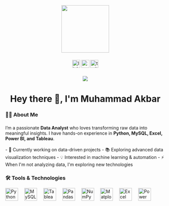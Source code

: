 <div align="center">
  <img height="150" src="https://media.giphy.com/media/M9gbBd9nbDrOTu1Mqx/giphy.gif" />
</div>

###

<div align="center">
  <img src="https://img.shields.io/static/v1?message=LinkedIn&logo=linkedin&label=&color=0077B5&logoColor=white&labelColor=&style=for-the-badge" height="25" alt="linkedin logo" />
  <img src="https://img.shields.io/static/v1?message=Youtube&logo=youtube&label=&color=FF0000&logoColor=white&labelColor=&style=for-the-badge" height="25" alt="youtube logo" />
  <img src="https://img.shields.io/static/v1?message=Twitter&logo=twitter&label=&color=1DA1F2&logoColor=white&labelColor=&style=for-the-badge" height="25" alt="twitter logo" />
</div>

###

<div align="center">
  <img src="https://visitor-badge.laobi.icu/badge?page_id=MuhammadAkbar.MuhammadAkbar&" />
</div>

###

<h1 align="center">Hey there 👋, I'm Muhammad Akbar</h1>

###

<h3 align="left">👩‍💻 About Me</h3>

###

<p align="left">
I’m a passionate <b>Data Analyst</b> who loves transforming raw data into meaningful insights.  
I have hands-on experience in <b>Python, MySQL, Excel, Power BI, and Tableau</b>.  
<br><br>
- 🔭 Currently working on data-driven projects  
- 📚 Exploring advanced data visualization techniques  
- 💡 Interested in machine learning & automation  
- ⚡ When I'm not analyzing data, I'm exploring new technologies  
</p>

###

<h3 align="left">🛠 Tools & Technologies</h3>

<div align="left">
  <img src="https://cdn.jsdelivr.net/gh/devicons/devicon/icons/python/python-original-wordmark.svg" height="40" alt="Python" />
  <img width="12" />
  <img src="https://cdn.jsdelivr.net/gh/devicons/devicon/icons/mysql/mysql-original-wordmark.svg" height="40" alt="MySQL" />
  <img width="12" />
  <img src="https://images.squarespace-cdn.com/content/v1/658304bceabeda35f23becd0/c51a04b8-5200-4b66-95a9-b30d5b3f77eb/Tableau+Logo" height="40" alt="Tableau" />
  <img width="12" />
  <img src="https://cdn.jsdelivr.net/gh/devicons/devicon/icons/pandas/pandas-original-wordmark.svg" height="40" alt="Pandas" />
  <img width="12" />
  <img src="https://cdn.jsdelivr.net/gh/devicons/devicon/icons/numpy/numpy-original-wordmark.svg" height="40" alt="NumPy" />
  <img width="12" />
  <img src="https://upload.wikimedia.org/wikipedia/commons/8/84/Matplotlib_icon.svg" height="40" alt="Matplotlib" />
  <img width="12" />
  <img src="https://c7.uihere.com/files/417/369/250/microsoft-excel-logo-microsoft-word-microsoft-office-365-pivot-table-excel-png-office-xlsx-icon.jpg" height="40" alt="Excel" />
  <img width="12" />
  <img src="https://upload.wikimedia.org/wikipedia/commons/c/cf/New_Power_BI_Logo.svg" height="40" alt="Power BI" />
</div>

###

